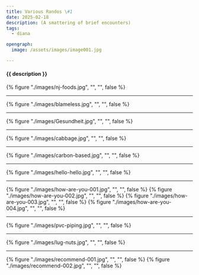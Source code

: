 ```yaml
---
title: Various Randos \#1
date: 2025-02-18
description: (A smattering of brief encounters)
tags:
  - diana

opengraph:
  image: /assets/images/image001.jpg

---
```


<h4 class="subTitle">{{ description }}</h4>

{% figure "./images/nj-foods.jpg", "", "", false %}

<hr />

{% figure "./images/blameless.jpg", "", "", false %}

<hr />

{% figure "./images/Gesundheit.jpg", "", "", false %}

<hr />

{% figure "./images/cabbage.jpg", "", "", false %}

<hr />

{% figure "./images/carbon-based.jpg", "", "", false %}

<hr />

{% figure "./images/hello-hello.jpg", "", "", false %}

<hr />

{% figure "./images/how-are-you-001.jpg", "", "", false %}
{% figure "./images/how-are-you-002.jpg", "", "", false %}
{% figure "./images/how-are-you-003.jpg", "", "", false %}
{% figure "./images/how-are-you-004.jpg", "", "", false %}

<hr />

{% figure "./images/pvc-piping.jpg", "", "", false %}

<hr />

{% figure "./images/lug-nuts.jpg", "", "", false %}

<hr />
{% figure "./images/recommend-001.jpg", "", "", false %}
{% figure "./images/recommend-002.jpg", "", "", false %}
